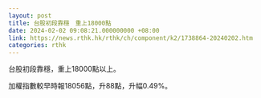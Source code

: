 ```yaml
---
layout: post
title: 台股初段靠穩　重上18000點
date: 2024-02-02 09:08:21.000000000 +08:00
link: https://news.rthk.hk/rthk/ch/component/k2/1738864-20240202.htm
categories: rthk
---
```


台股初段靠穩，重上18000點以上。

加權指數較早時報18056點，升88點，升幅0.49%。

